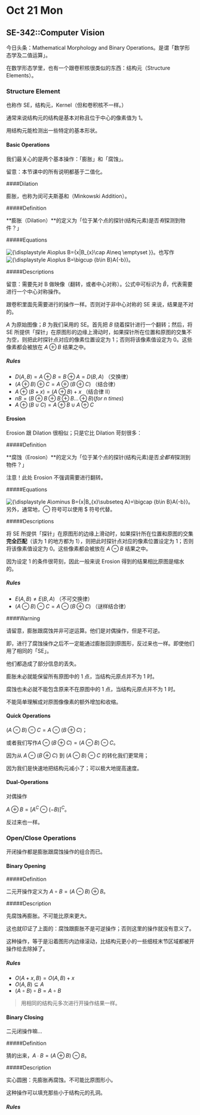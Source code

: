 # Oct 21 Mon

## SE-342::Computer Vision

今日头条：Mathematical Morphology and Binary Operations。是谓「数学形态学及二值运算」。

在数学形态学里，也有一个跟卷积核很类似的东西：结构元（Structure Elements）。

### Structure Element

也称作 SE，结构元，Kernel（但和卷积核不一样。）

通常来说结构元的结构是基本对称且位于中心的像素值为 1。

用结构元能检测出一些特定的基本形状。

#### Basic Operations

我们最关心的是两个基本操作：「膨胀」和「腐蚀」。

留意：本节课中的所有说明都基于二值化。

####Dilation

膨胀，也称为闵可夫斯基和（Minkowski Addition）。

#####Definition

**膨胀（Dilation）**的定义为「位于某个点的探针(结构元素)是否*有*探测到物件？」

#####Equations

![{\displaystyle A\oplus B=\{x|B_{x}\cap A\neq \emptyset \}}](https://wikimedia.org/api/rest_v1/media/math/render/svg/147d9ba93f224385ffd71be0fdea6b6a42c7301c)。也写作![{\displaystyle A\oplus B=\bigcup _{b\in B}A_{-b}}](https://wikimedia.org/api/rest_v1/media/math/render/svg/dc6b3304ed6539f47a042c9eaa15209eb8df1ace)。

#####Descriptions

留意：需要先对 B 做映像（翻转，或者中心对称）。公式中可标识为 $\hat{B}$，代表需要进行一个中心对称操作。

跟卷积里面先需要进行的操作一样。否则对于非中心对称的 SE 来说，结果是不对的。

$A$ 为原始图像；$B$ 为我们采用的 SE。首先把 $B$ 绕着探针进行一个翻转；然后，将 SE 所提供「探针」在原图形的边缘上滑动时，如果探针所在位置和原图的交集不为空，则把此时探针点对应的像素位置设定为 1；否则将该像素值设定为 0。这些像素都会被放在 $A ⊕ B$ 结果之中。

##### Rules

*   $D(A, B) = A ⊕ B = B ⊕ A = D(B, A)$ （交换律）
*   $(A ⊕ B) ⊕ C = A ⊕ (B ⊕ C)$ （结合律）
*   $A ⊕ (B + x) = (A ⊕ B) + x$ （结合律 II）
*   $nB = (B ⊕ B ⊕ B ⊕ B ... ⊕ B) (for\ n\ times)$
*   $A ⊕ (B ∪ C) = A ⊕ B ∪ A ⊕ C$

#### Erosion

Erosion 跟 Dilation 很相似；只是它比 Dilation 苛刻很多：

#####Definition

**腐蚀（Erosion）**的定义为「位于某个点的探针(结构元素)是否*全都有*探测到物件？」

注意！此处 Erosion 不强调需要进行翻转。

#####Equations

![{\displaystyle A\ominus B=\{x|B_{x}\subseteq A\}=\bigcap _{b\in B}A_{-b}}](https://wikimedia.org/api/rest_v1/media/math/render/svg/e328d1a1cd6516a4e32458d58918974934256113)。另外，通常地，⊖ 符号可以使用 \$ 符号代替。

#####Descriptions

将 SE 所提供「探针」在原图形的边缘上滑动时，如果探针所在位置和原图的交集**完全匹配**（该为 1 的地方都为 1），则把此时探针点对应的像素位置设定为 1；否则将该像素值设定为 0。这些像素都会被放在 $A ⊖ B$ 结果之中。

因为设定 1 的条件很苛刻，因此一般来说 Erosion 得到的结果相比原图是缩水的。

##### Rules

*   $E(A, B) ≠ E(B, A)$ （不可交换律）
*   $(A ⊖ B) ⊖ C = A ⊖ (B ⊕ C)$ （谜样结合律）

####Warning

请留意，膨胀跟腐蚀并非可逆运算。他们是对偶操作，但是不可逆。

即，进行了腐蚀操作之后不一定能通过膨胀回到原图形，反过来也一样。即使他们用了相同的「SE」。

他们都造成了部分信息的丢失。

膨胀未必就能保留所有原图中的 1 点，当结构元原点并不为 1 时。

腐蚀也未必就不能包含原来不在原图中的 1 点，当结构元原点并不为 1 时。

不能简单理解成对原图像像素的额外增加和收缩。

#### Quick Operations

$(A ⊖ B) ⊖ C = A ⊖ (B ⊕ C)$；

或者我们写作$A ⊖ (B ⊕ C) = (A ⊖ B) ⊖ C$。

因为从  $A ⊖ (B ⊕ C)$ 到 $(A ⊖ B) ⊖ C$ 的转化我们更常用；

因为我们是快速地把结构元减小了；可以极大地提高速度。

#### Dual-Operations

对偶操作

$A ⊕ B = [A^C ⊖ (- B)]^C$。

反过来也一样。

### Open/Close Operations

开闭操作都是膨胀跟腐蚀操作的组合而已。

#### Binary Opening

#####Definition

二元开操作定义为 $A ∘ B = (A ⊖ B) ⊕ B$。

#####Description

先腐蚀再膨胀。不可能比原来更大。

这也就印证了上面的：腐蚀跟膨胀不是可逆操作；否则这里的操作就没有意义了。

这种操作，等于是沿着图形内边缘滚动，比结构元更小的一些细枝末节区域都被开操作给去除掉了。

##### Rules

*   $O(A + x, B) = O(A, B) + x$
*   $O(A, B) ⊆ A$
*   $(A ∘ B) ∘ B = A ∘ B$

>   用相同的结构元多次进行开操作结果一样。

#### Binary Closing

二元闭操作嘛…

#####Definition

猜的出来，$A ∙ B = (A ⊕ B) ⊖ B$。

#####Description

实心圆圈：先膨胀再腐蚀。不可能比原图形小。

这种操作可以填充那些小于结构元的孔洞。

##### Rules

